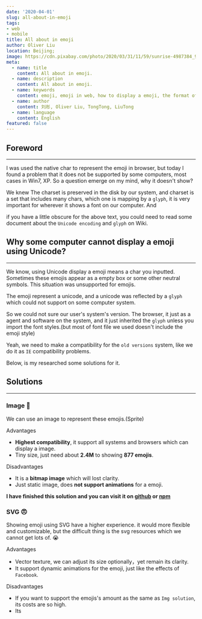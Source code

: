 ```yaml
---
date: '2020-04-01'
slug: all-about-in-emoji
tags:
- web
- mobile
title: All about in emoji
author: Oliver Liu
location: Beijing;
image: https://cdn.pixabay.com/photo/2020/03/31/11/59/sunrise-4987384_960_720.jpg
meta:
  - name: title
    content: All about in emoji.
  - name: description
    content: All about in emoji.
  - name: keywords
    content: emoji, emoji in web, how to display a emoji, the format of emoji.
  - name: author
    content: 刘彤, Oliver Liu, TongTong, LiuTong
  - name: language
    content: English
featured: false
---
```


## Foreword

---

I was used the native char to represent the emoji in browser, but today I found a problem that it does not be supported by some computers,
most cases in Win7, XP. So a question emerge on my mind, why it doesn't show?

We knew The charset is preserved in the disk by our system, and charset is a set that includes many chars, which one is mapping by a `glyph`,
it is very important for wherever it shows a font on our computer. And

if you have a little obscure for the above text, you could need to read some document about the `Unicode encoding` and `glyph` on Wiki.

## Why some computer cannot display a emoji using Unicode?

--- 

We know, using Unicode display a emoji means a char you inputted. Sometimes these emojis appear as a empty box or some 
other neutral symbols. This situation was unsupported for emojis.

The emoji represent a unicode, and a unicode was reflected by a `glyph` which could not support on some computer system. 

So we could not sure our user's system's version. The browser, it just as a agent and software on the system, and it just inherited the `glyph` 
unless you import the font styles.(but most of font file we used doesn't include the emoji style)

Yeah, we need to make a compatibility for the `old versions` system, like we do it as `IE` compatibility problems.

Below, is my researched some solutions for it.

## Solutions

----

### Image 🚀

We can use an image to represent these emojis.(Sprite)
 
Advantages

- **Highest compatibility**, it support all systems and browsers which can display a image.
- Tiny size, just need about **2.4M** to showing **877 emojis**.

Disadvantages

- It is a **bitmap image** which will lost clarity.
- Just static image, does **not support animations** for a emoji.

**I have finished this solution and you can visit it on [github](https://github.com/TongDaDa/easy-emoji)
or [npm](https://www.npmjs.com/package/easy-emoji)**

### SVG 😠

Showing emoji using SVG have a higher experience. it would more flexible and customizable,
but the difficult thing is the svg resources which we cannot get lots of. 😭

Advantages

- Vector texture, we can adjust its size optionally，yet remain its clarity.
- It support dynamic animations for the emoji, just like the effects of `Facebook`.

Disadvantages
- If you want to support the emojis's amount as the same as `Img solution`, its costs are so high.
- Its 

